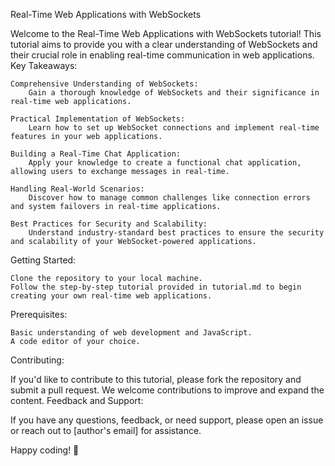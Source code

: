 Real-Time Web Applications with WebSockets

Welcome to the Real-Time Web Applications with WebSockets tutorial! This tutorial aims to provide you with a clear understanding of WebSockets and their crucial role in enabling real-time communication in web applications.
Key Takeaways:

    Comprehensive Understanding of WebSockets:
        Gain a thorough knowledge of WebSockets and their significance in real-time web applications.

    Practical Implementation of WebSockets:
        Learn how to set up WebSocket connections and implement real-time features in your web applications.

    Building a Real-Time Chat Application:
        Apply your knowledge to create a functional chat application, allowing users to exchange messages in real-time.

    Handling Real-World Scenarios:
        Discover how to manage common challenges like connection errors and system failovers in real-time applications.

    Best Practices for Security and Scalability:
        Understand industry-standard best practices to ensure the security and scalability of your WebSocket-powered applications.

Getting Started:

    Clone the repository to your local machine.
    Follow the step-by-step tutorial provided in tutorial.md to begin creating your own real-time web applications.

Prerequisites:

    Basic understanding of web development and JavaScript.
    A code editor of your choice.

Contributing:

If you'd like to contribute to this tutorial, please fork the repository and submit a pull request. We welcome contributions to improve and expand the content.
Feedback and Support:

If you have any questions, feedback, or need support, please open an issue or reach out to [author's email] for assistance.

Happy coding! 🚀
